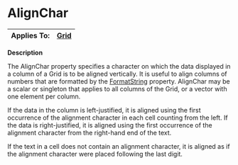 




<h1 class="heading"><span class="name">AlignChar</span></h1>

| Applies To: | [Grid](../a-z/grid.md) |
| --- | ---  |


**Description**


The AlignChar property specifies a character on which the data displayed in a column of a Grid is to be aligned vertically. It is useful to align columns of numbers that are formatted by the [FormatString](../a-z/formatstring.md) property. AlignChar may be a scalar or singleton that applies to all columns of the Grid, or a vector with one element per column.


If the data in the column is left-justified, it is aligned using the first occurrence of the alignment character in each cell counting from the left. If the data is right-justified, it is aligned using the first occurrence of the alignment character from the right-hand end of the text.


If the text in a cell does not contain an alignment character, it is aligned as if the alignment character were placed following the last digit.



